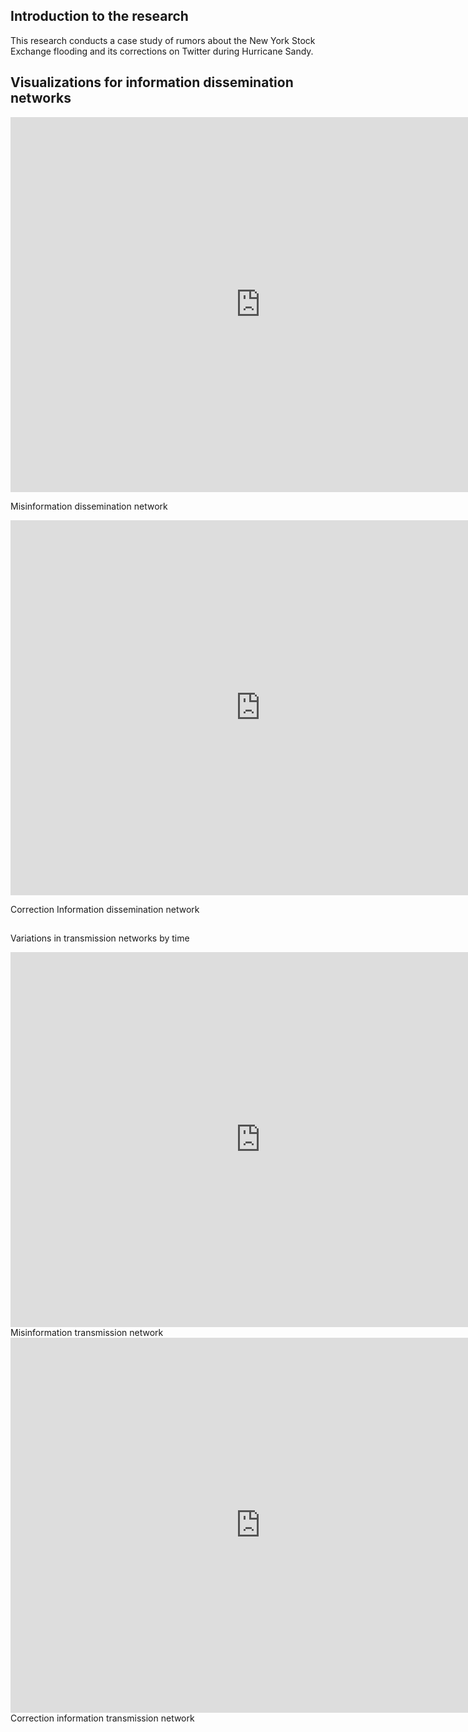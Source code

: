 ## Introduction to the research

This research conducts a case study of rumors about the New York Stock Exchange flooding and its corrections on Twitter during Hurricane Sandy.





## Visualizations for information dissemination networks


<iframe width="800" height="600" src="https://yuh2k.github.io/Twitter-Social-Network-Analysis-of-Hurricane-Sandy-/Misinformation%20Network/ " frameborder="0" allow="accelerometer; autoplay; encrypted-media; gyroscope; picture-in-picture" allowfullscreen></iframe>

Misinformation dissemination network

<iframe width="800" height="600" src="https://yuh2k.github.io/Twitter-Social-Network-Analysis-of-Hurricane-Sandy-/Correction%20Network/" frameborder="0" allow="accelerometer; autoplay; encrypted-media; gyroscope; picture-in-picture" allowfullscreen></iframe>

Correction Information dissemination network

##  
Variations in transmission networks by time



<iframe 
src="https://www.youtube.com/watch?v=Pa_hXfgaumM" 
scrolling="no" 
border="0" 
frameborder="no" 
framespacing="0" 
allowfullscreen="true" 
height=600
width=800> 
</iframe>
Misinformation transmission network




<iframe 
src="https://www.youtube.com/watch?v=z0NFjOD0tSU" 
scrolling="no" 
border="0" 
frameborder="no" 
framespacing="0" 
allowfullscreen="true" 
height=600
width=800> 
</iframe>
Correction information transmission network
